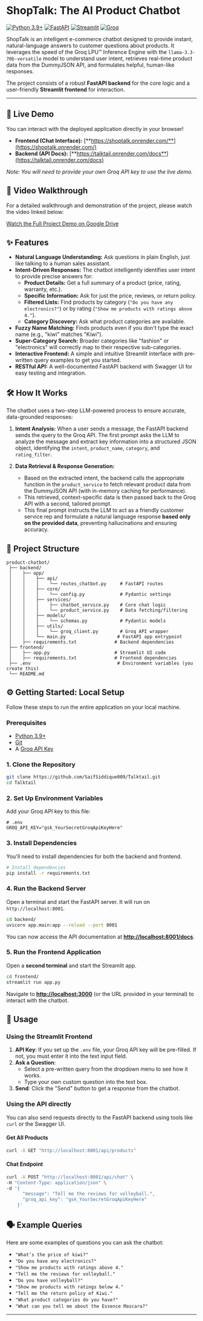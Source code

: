 # ShopTalk: The AI Product Chatbot

[![Python 3.9+](https://img.shields.io/badge/Python-3.9+-blue.svg)](https://www.python.org/downloads/)
[![FastAPI](https://img.shields.io/badge/FastAPI-0.109-green)](https://fastapi.tiangolo.com/)
[![Streamlit](https://img.shields.io/badge/Streamlit-1.32-orange)](https://streamlit.io/)
[![Groq](https://img.shields.io/badge/LLM-Groq%20Llama%203.3-purple)](https://groq.com/)

ShopTalk is an intelligent e-commerce chatbot designed to provide instant, natural-language answers to customer questions about products. It leverages the speed of the Groq LPU™ Inference Engine with the `llama-3.3-70b-versatile` model to understand user intent, retrieves real-time product data from the DummyJSON API, and formulates helpful, human-like responses.

The project consists of a robust **FastAPI backend** for the core logic and a user-friendly **Streamlit frontend** for interaction.

---

## 🚀 Live Demo

You can interact with the deployed application directly in your browser!

*   **Frontend (Chat Interface):** [**https://shoptalk.onrender.com/**](https://shoptalk.onrender.com/)
*   **Backend (API Docs):** [**https://talktail.onrender.com/docs**](https://talktail.onrender.com/docs)

*Note: You will need to provide your own Groq API key to use the live demo.*

## 🎥 Video Walkthrough

For a detailed walkthrough and demonstration of the project, please watch the video linked below:

[Watch the Full Project Demo on Google Drive](https://drive.google.com/file/d/1uDj2n73kclWthww4d2t7aOsLjZvf6nuH/view?usp=sharing)

## ✨ Features

-   **Natural Language Understanding:** Ask questions in plain English, just like talking to a human sales assistant.
-   **Intent-Driven Responses:** The chatbot intelligently identifies user intent to provide precise answers for:
    -   **Product Details:** Get a full summary of a product (price, rating, warranty, etc.).
    -   **Specific Information:** Ask for just the price, reviews, or return policy.
    -   **Filtered Lists:** Find products by category (`"Do you have any electronics?"`) or by rating (`"Show me products with ratings above 4."`).
    -   **Category Discovery:** Ask what product categories are available.
-   **Fuzzy Name Matching:** Finds products even if you don't type the exact name (e.g., "kiwi" matches "Kiwi").
-   **Super-Category Search:** Broader categories like "fashion" or "electronics" will correctly map to their respective sub-categories.
-   **Interactive Frontend:** A simple and intuitive Streamlit interface with pre-written query examples to get you started.
-   **RESTful API:** A well-documented FastAPI backend with Swagger UI for easy testing and integration.

## 🛠️ How It Works

The chatbot uses a two-step LLM-powered process to ensure accurate, data-grounded responses:

1.  **Intent Analysis:** When a user sends a message, the FastAPI backend sends the query to the Groq API. The first prompt asks the LLM to analyze the message and extract key information into a structured JSON object, identifying the `intent`, `product_name`, `category`, and `rating_filter`.

2.  **Data Retrieval & Response Generation:**
    -   Based on the extracted intent, the backend calls the appropriate function in the `product_service` to fetch relevant product data from the DummyJSON API (with in-memory caching for performance).
    -   This retrieved, context-specific data is then passed back to the Groq API with a second, tailored prompt.
    -   This final prompt instructs the LLM to act as a friendly customer service rep and formulate a natural language response **based only on the provided data**, preventing hallucinations and ensuring accuracy.



## 📂 Project Structure

```
product-chatbot/
 ├── backend/
 │    ├── app/
 │    │    ├── api/
 │    │    │    └── routes_chatbot.py     # FastAPI routes
 │    │    ├── core/
 │    │    │    └── config.py             # Pydantic settings
 │    │    ├── services/
 │    │    │    ├── chatbot_service.py    # Core chat logic
 │    │    │    └── product_service.py    # Data fetching/filtering
 │    │    ├── models/
 │    │    │    └── schemas.py            # Pydantic models
 │    │    ├── utils/
 │    │    │    └── groq_client.py        # Groq API wrapper
 │    │    └── main.py                   # FastAPI app entrypoint
 │    ├── requirements.txt              # Backend dependencies
 ├── frontend/
 │    ├── app.py                        # Streamlit UI code
 │    ├── requirements.txt              # Frontend dependencies
 ├── .env                                # Environment variables (you create this)
 └── README.md
```

## ⚙️ Getting Started: Local Setup

Follow these steps to run the entire application on your local machine.

### Prerequisites

-   [Python 3.9+](https://www.python.org/downloads/)
-   [Git](https://git-scm.com/)
-   A [Groq API Key](https://console.groq.com/keys)

### 1. Clone the Repository

```bash
git clone https://github.com/SaifSiddique009/Talktail.git
cd Talktail
```

### 2. Set Up Environment Variables

Add your Groq API key to this file:

```env
# .env
GROQ_API_KEY="gsk_YourSecretGroqApiKeyHere"
```

### 3. Install Dependencies

You'll need to install dependencies for both the backend and frontend.

```bash
# Install dependencies
pip install -r requirements.txt
```

### 4. Run the Backend Server

Open a terminal and start the FastAPI server. It will run on `http://localhost:8001`.

```bash
cd backend/
uvicorn app.main:app --reload --port 8001
```

You can now access the API documentation at **[http://localhost:8001/docs](http://localhost:8001/docs)**.

### 5. Run the Frontend Application

Open a **second terminal** and start the Streamlit app.

```bash
cd frontend/
streamlit run app.py
```

Navigate to **[http://localhost:3000](http://localhost:3000)** (or the URL provided in your terminal) to interact with the chatbot.

## 🚀 Usage

### Using the Streamlit Frontend

1.  **API Key**: If you set up the `.env` file, your Groq API key will be pre-filled. If not, you must enter it into the text input field.
2.  **Ask a Question**:
    -   Select a pre-written query from the dropdown menu to see how it works.
    -   Type your own custom question into the text box.
3.  **Send**: Click the "Send" button to get a response from the chatbot.

### Using the API directly

You can also send requests directly to the FastAPI backend using tools like `curl` or the Swagger UI.

#### Get All Products

```bash
curl -X GET "http://localhost:8001/api/products"
```

#### Chat Endpoint

```bash
curl -X POST "http://localhost:8001/api/chat" \
-H "Content-Type: application/json" \
-d '{
      "message": "Tell me the reviews for volleyball.",
      "groq_api_key": "gsk_YourSecretGroqApiKeyHere"
    }'
```

## 🗣️ Example Queries

Here are some examples of questions you can ask the chatbot:

-   `"What’s the price of kiwi?"`
-   `"Do you have any electronics?"`
-   `"Show me products with ratings above 4."`
-   `"Tell me the reviews for volleyball."`
-   `"Do you have volleyball?"`
-   `"Show me products with ratings below 4."`
-   `"Tell me the return policy of Kiwi."`
-   `"What product categories do you have?"`
-   `"What can you tell me about the Essence Mascara?"`

---